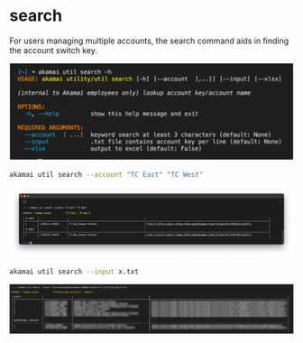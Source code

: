 # search

For users managing multiple accounts, the search command aids in finding the account switch key.

![search](./help/search.png)

```bash
akamai util search --account "TC East" "TC West"
```

![search_resulr](./result/search_account.jpg)

```bash
akamai util search --input x.txt
```

![search_resulr](./result/search_by_input.png)
